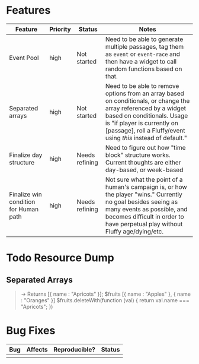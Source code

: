 # Features

|Feature|Priority|Status|Notes|
|---|---|---|---|
|Event Pool|high|Not started|Need to be able to generate multiple passages, tag them as `event` or `event-race` and then have a widget to call random functions based on that.|
|Separated arrays|high|Not started|Need to be able to remove options from an array based on conditionals, or change the array referenced by a widget based on conditionals. Usage is "if player is currently on \[passage\], roll a Fluffy/event using *this* instead of default."|
|Finalize day structure|high|Needs refining|Need to figure out how "time block" structure works. Current thoughts are either day-based, or week-based|
|Finalize win condition for Human path|high|Needs refining|Not sure what the point of a human's campaign is, or how the player "wins." Currently no goal besides seeing as many events as possible, and becomes difficult in order to have perpetual play without Fluffy age/dying/etc.|

# Todo Resource Dump

## Separated Arrays

> → Returns [{ name : "Apricots" }]; $fruits [{ name : "Apples" }, { name : "Oranges" }]
> $fruits.deleteWith(function (val) {
> 	return val.name === "Apricots";
> })

# Bug Fixes

|Bug|Affects|Reproducible?|Status|
|---|---|---|---|
||||